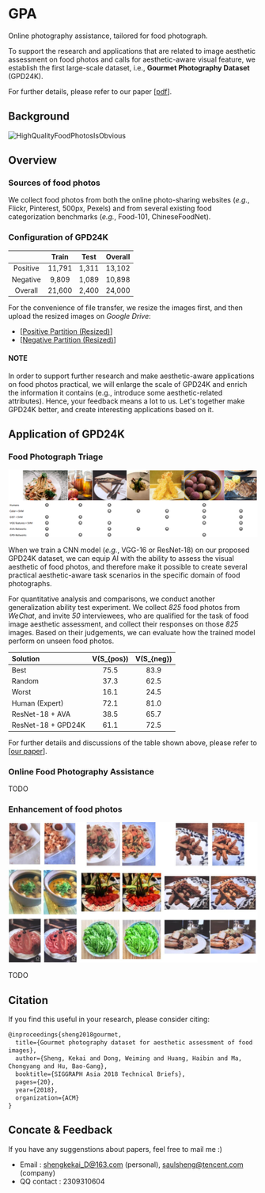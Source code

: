 # GPA
Online photography assistance, tailored for food photograph.

To support the research and applications that are related to image aesthetic assessment on food photos and calls for aesthetic-aware visual feature, we establish the first large-scale dataset, i.e., **Gourmet Photography Dataset** (GPD24K).

For further details, please refer to our paper [[pdf](https://www.researchgate.net/profile/Kekai_Sheng3/publication/329329757_Gourmet_photography_dataset_for_aesthetic_assessment_of_food_images/links/5c0dc00c92851c39ebe1d0f9/Gourmet-photography-dataset-for-aesthetic-assessment-of-food-images.pdf)].

## Background
![HighQualityFoodPhotosIsObvious](http://chongyangma.com/publications/gp/2018_gp_thumbnail.jpg "真 * 秀色可餐")

## Overview
### Sources of food photos
We collect food photos from both the online photo-sharing websites (*e.g.*, Flickr, Pinterest, 500px, Pexels) and from several existing food categorization benchmarks (*e.g.*, Food-101, ChineseFoodNet).

### Configuration of GPD24K

|  | Train | Test | Overall |
| :------: | :------: | :------: | :------: |
| Positive | 11,791 | 1,311 | 13,102 |
| Negative | 9,809 | 1,089 | 10,898 |
| Overall | 21,600 | 2,400 | 24,000 |

For the convenience of file transfer, we resize the images first, and then upload the resized images on *Google Drive*:
 * [[Positive Partition (Resized)](https://drive.google.com/open?id=10VFCKLoEl3Qq10RiPW68SQ0HXMfXbcwS)]
 * [[Negative Partition (Resized)](https://drive.google.com/open?id=14rwugQ2nbpQRHN5ipyWKT7bLcAhTvIJq)]

#### NOTE
In order to support further research and make aesthetic-aware applications on food photos practical, we will enlarge the scale of GPD24K and enrich the information it contains (e.g., introduce some aesthetic-related attributes). Hence, your feedback means a lot to us. Let's together make GPD24K better, and create interesting applications based on it.

## Application of GPD24K
### Food Photograph Triage
![FoodPhotoTriage](https://github.com/Openning07/GPA/blob/master/TeaserOfSA2018.png "With the help of GPD24K, we can now enable AI to pick high-quality food photos automatically!")

When we train a CNN model (*e.g.*, VGG-16 or ResNet-18) on our proposed GPD24K dataset, we can equip AI with the ability to assess the visual aesthetic of food photos, and therefore make it possible to create several practical aesthetic-aware task scenarios in the specific domain of food photographs.

For quantitative analysis and comparisons, we conduct another generalization ability test experiment. We collect *825* food photos from *WeChat*, and invite *50* interviewees, who are qualified for the task of food image aesthetic assessment, and collect their responses on those *825* images. Based on their judgements, we can evaluate how the trained model perform on unseen food photos.

| Solution | V(S_{pos}) | V(S_{neg}) |
| :--- | :-----: | :-----: |
| Best | 75.5 | 83.9 |
| Random | 37.3 | 62.5 |
| Worst | 16.1 | 24.5 |
| Human (Expert) | 72.1 | 81.0 |
| ResNet-18 + AVA | 38.5 | 65.7 |
| ResNet-18 + GPD24K | 61.1 | 72.5 |

For further details and discussions of the table shown above, please refer to [[our paper](https://www.researchgate.net/profile/Kekai_Sheng3/publication/329329757_Gourmet_photography_dataset_for_aesthetic_assessment_of_food_images/links/5c0dc00c92851c39ebe1d0f9/Gourmet-photography-dataset-for-aesthetic-assessment-of-food-images.pdf)].

### Online Food Photography Assistance
TODO

### Enhancement of food photos
![FoodPhotoEnhancement](https://github.com/Openning07/GPA/blob/master/FoodPhotoEnhancement_PlaceHolder.jpg "Much better than the original images, and save your time from the endless attempts with existing PS tools!")

TODO

## Citation
If you find this useful in your research, please consider citing:
```
@inproceedings{sheng2018gourmet,
  title={Gourmet photography dataset for aesthetic assessment of food images},
  author={Sheng, Kekai and Dong, Weiming and Huang, Haibin and Ma, Chongyang and Hu, Bao-Gang},
  booktitle={SIGGRAPH Asia 2018 Technical Briefs},
  pages={20},
  year={2018},
  organization={ACM}
}
```

## Concate & Feedback
If you have any suggenstions about papers, feel free to mail me :)
 * Email : shengkekai_D@163.com (personal), saulsheng@tencent.com (company)
 * QQ contact : 2309310604
